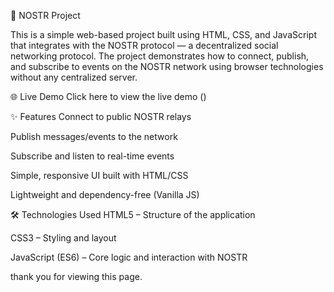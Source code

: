 🚀 NOSTR Project

This is a simple web-based project built using HTML, CSS, and JavaScript that integrates with the NOSTR protocol — a decentralized social networking protocol. The project demonstrates how to connect, publish, and subscribe to events on the NOSTR network using browser technologies without any centralized server.

🌐 Live Demo
Click here to view the live demo ()

✨ Features
Connect to public NOSTR relays

Publish messages/events to the network

Subscribe and listen to real-time events

Simple, responsive UI built with HTML/CSS

Lightweight and dependency-free (Vanilla JS)

🛠 Technologies Used
HTML5 – Structure of the application

CSS3 – Styling and layout

JavaScript (ES6) – Core logic and interaction with NOSTR



thank you for viewing this page.

